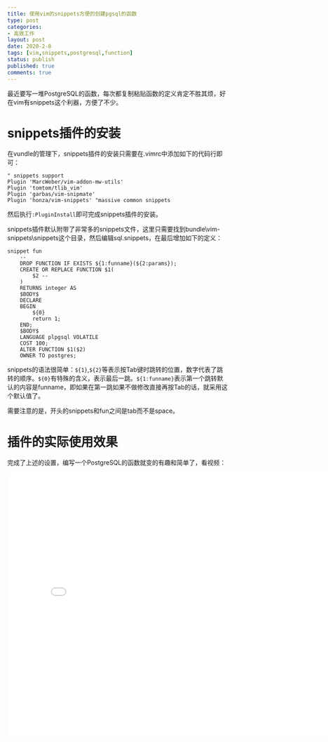 ```yaml
---
title: 使用vim的snippets方便的创建pgsql的函数
type: post
categories:
- 高效工作
layout: post
date: 2020-2-8
tags: [vim,snippets,postgresql,function]
status: publish
published: true
comments: true
---
```


最近要写一堆PostgreSQL的函数，每次都复制粘贴函数的定义肯定不胜其烦，好在vim有snippets这个利器，方便了不少。

# snippets插件的安装

在vundle的管理下，snippets插件的安装只需要在.vimrc中添加如下的代码行即可：

```vim
" snippets support
Plugin 'MarcWeber/vim-addon-mw-utils'
Plugin 'tomtom/tlib_vim'
Plugin 'garbas/vim-snipmate'
Plugin 'honza/vim-snippets' "massive common snippets
```

然后执行`:PluginInstall`即可完成snippets插件的安装。

snippets插件默认附带了非常多的snippets文件，这里只需要找到bundle\vim-snippets\snippets这个目录，然后编辑sql.snippets，在最后增加如下的定义：

```
snippet	fun
	--
	DROP FUNCTION IF EXISTS ${1:funname}(${2:params});
	CREATE OR REPLACE FUNCTION $1(
		$2 --
	)
	RETURNS integer AS
	$BODY$
	DECLARE
	BEGIN
		${0}
		return 1;
	END;
	$BODY$
	LANGUAGE plpgsql VOLATILE
	COST 100;
	ALTER FUNCTION $1($2)
	OWNER TO postgres;
```

snippets的语法很简单：`${1}`,`${2}`等表示按Tab键时跳转的位置，数字代表了跳转的顺序。`${0}`有特殊的含义，表示最后一跳。`${1:funname}`表示第一个跳转默认的内容是funname，即如果在第一跳如果不做修改直接再按Tab的话，就采用这个默认值了。

需要注意的是，开头的snippets和fun之间是tab而不是space。

# 插件的实际使用效果

完成了上述的设置，编写一个PostgreSQL的函数就变的有趣和简单了，看视频：

<iframe src="//player.bilibili.com/player.html?aid=87462502&cid=149444317&page=1" scrolling="no" border="0" frameborder="no" framespacing="0" allowfullscreen="true" width="800" height="600"> </iframe>